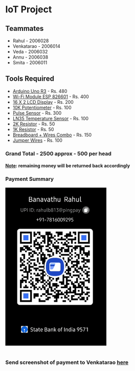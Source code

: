 # IoT Project

## Teammates
- Rahul - 2006028
- Venkatarao - 2006014
- Veda - 2006032
- Annu - 2006038
- Smita - 2006011

## Tools Required
- [Arduino Uno R3](https://www.flipkart.com/arduino-uno-r3-smd-development-board-usb-cable-micro-controller-electronic-components-hobby-kit/p/itmcf279bd547173?pid=EHKGN9V2VCDART5G&lid=LSTEHKGN9V2VCDART5GWUW8YE&marketplace=FLIPKART&q=arduino&store=tng&srno=s_1_2&otracker=search&iid=2738bcea-4a4d-4cbf-b81f-daf9dace7ea8.EHKGN9V2VCDART5G.SEARCH&ssid=y1k23n3xuo0000001696783303430&qH=75f5750f6dd6afbe) - Rs. 480
- [Wi-Fi Module ESP 826601](https://www.amazon.in/Robodo-MO16-Esp8266-Wireless-Transceiver/dp/B073Q2X8G7/ref=sr_1_2?keywords=wifi+module+esp8266&qid=1696783782&sr=8-2) - Rs. 400
- [16 X 2 LCD Display](https://www.amazon.in/Silicon-TechnoLabs-Alphanumeric-Display-JHD162A/dp/B00XT53RI0/ref=sr_1_2?keywords=16x2+lcd&qid=1696783737&sr=8-2) - Rs. 200
- [10K Potentiometer](https://www.amazon.in/s?k=10K+Potentiometer) - Rs. 100
- [Pulse Sensor](https://www.amazon.in/s?k=iot+pulse+sensor) - Rs. 300
- [LN35 Temperature Sensor](https://www.amazon.in/LM-35-Temperature-Sensor-Robokart/dp/B00ZNCBQ9O/ref=asc_df_B00ZNCBQ9O/?tag=googleshopdes-21&linkCode=df0&hvadid=397083540890&hvpos=&hvnetw=g&hvrand=13535880556964171310&hvpone=&hvptwo=&hvqmt=&hvdev=c&hvdvcmdl=&hvlocint=&hvlocphy=1007749&hvtargid=pla-553388612632&psc=1&ext_vrnc=hi) - Rs. 100
- [2K Resistor](https://www.amazon.in/s?k=2k+resistor) - Rs. 50
- [1K Resistor](https://www.amazon.in/s?k=1k+resistor) - Rs. 50
- [Breadboard + Wires Combo](https://www.amazon.in/ApTechDeals-Breadboard-point-jumper-wires/dp/B07PQS67BN/ref=sr_1_5?keywords=breadboard&qid=1696784324&sr=8-5) - Rs. 150
- [Jumper Wires](https://www.amazon.in/Robotbanao-Female-Breadboard-Arduino-Raspberry/dp/B08TC3H64C/ref=sr_1_3_sspa?keywords=jumper+wires&qid=1696784264&sr=8-3-spons&sp_csd=d2lkZ2V0TmFtZT1zcF9hdGY&psc=1) - Rs. 100  

### Grand Total - 2500 approx - 500 per head 
#### [Note](): remaining money will be returned back accordingly
### Payment Summary
![QR Code](image.png)
#
### Send screenshot of payment to Venkatarao [here](https://wa.me/7670832799)